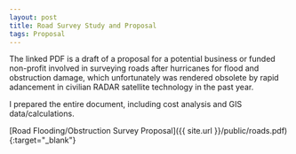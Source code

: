 ```yaml
---
layout: post
title: Road Survey Study and Proposal
tags: Proposal
---
```


The linked PDF is a draft of a proposal for a potential business or funded non-profit involved in surveying roads after hurricanes for flood and obstruction damage, which unfortunately was rendered obsolete by rapid adancement in civilian RADAR satellite technology in the past year.

I prepared the entire document, including cost analysis and GIS data/calculations.

[Road Flooding/Obstruction Survey Proposal]({{ site.url }}/public/roads.pdf){:target="_blank"}